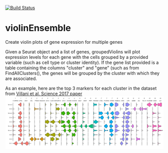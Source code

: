 [![Build Status](https://travis-ci.com/milescsmith/violinEnsemble.svg?branch=master)](https://travis-ci.com/milescsmith/violinEnsemble)
# violinEnsemble
Create violin plots of gene expression for multiple genes

Given a Seurat object and a list of genes, groupedViolins will plot expression levels for each gene with the cells 
grouped by a provided variable (such as cell type or cluster identity).  If the gene list provided is a table containing the
columns "cluster" and "gene" (such as from FindAllClusters(), the genes will be grouped by the cluster with which 
they are associated.

As an example, here are the top 3 markers for each cluster in the dataset from [Villani et al. Science 2017 paper](https://www.ncbi.nlm.nih.gov/pmc/articles/PMC5775029/)
![Villani et.al. plot](https://github.com/milescsmith/violinEnsemble/blob/master/example.jpeg)
